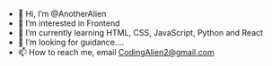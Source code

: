 - 👋 Hi, I’m @AnotherAlien
- 👀 I’m interested in Frontend
- 🌱 I’m currently learning HTML, CSS, JavaScript, Python and React
- 💞️ I’m looking for guidance....
- 📫 How to reach me, email CodingAlien2@gmail.com

<!---
AnotherAlien/AnotherAlien is a ✨ special ✨ repository because its `README.md` (this file) appears on your GitHub profile.
You can click the Preview link to take a look at your changes.
--->
